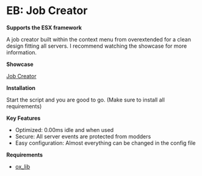 # EB: Job Creator


**Supports the ESX framework**

A job creator built within the context menu from overextended for a clean design fitting all servers. I recommend watching the showcase for more information.

**Showcase**

[Job Creator](https://www.youtube.com/watch?v=vS08SwL2mIs&ab_channel=ElliBelli%21)

**Installation**

Start the script and you are good to go. (Make sure to install all requirements)

**Key Features**

* Optimized: 0.00ms idle and when used
* Secure: All server events are protected from modders
* Easy configuration: Almost everything can be changed in the config file

**Requirements**

* [ox_lib](https://github.com/overextended/ox_lib/releases/)
